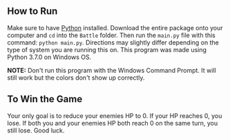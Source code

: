 ## How to Run 

Make sure to have [Python](https://www.python.org/) installed. Download the entire package onto your computer and `cd` into the `Battle` folder. Then run the `main.py` file with this command: `python main.py`. Directions may slightly differ depending on the type of system you are running this on. This program was made using Python 3.7.0 on Windows OS.

**NOTE:** Don't run this program with the Windows Command Prompt. It will still work but the colors don't show up correctly.

## To Win the Game
Your only goal is to reduce your enemies HP to 0. If your HP reaches 0, you lose. If both you and your enemies HP both reach 0 on the same turn, you still lose. Good luck.

